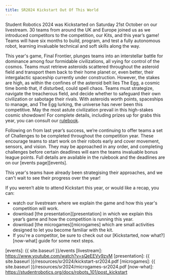 ```yaml
---
title: SR2024 Kickstart Out Of This World
---
```


Student Robotics 2024 was Kickstarted on Saturday 21st October on our livestream. 30 teams from around the UK and Europe joined us as we introduced competitors to the competition, our Kits, and this year’s game! Teams will have six months to build, program, and test a fully autonomous robot, learning invaluable technical and soft skills along the way.

This year's game, Final Frontier, plunges teams into an interstellar battle for dominance among four formidable civilizations, all vying for control of the cosmos. Teams must retrieve asteroids scattered throughout the asteroid field and transport them back to their home planet or, even better, their intergalactic spaceship currently under construction. However, the stakes are high, as within the confines of the asteroid belt lies The Egg, a cosmic time bomb that, if disturbed, could spell chaos. Teams must strategize, navigate the treacherous field, and decide whether to safeguard their own civilization or sabotage their rivals. With asteroids worth points, spaceships to manage, and The Egg lurking, the universe has never been this competitive. May the most astute civilization prevail in this high-stakes cosmic showdown! For complete details, including prizes up for grabs this year, you can consult our [rulebook][rules].

Following on from last year’s success, we’re continuing to offer teams a set of Challenges to be completed throughout the competition year. These encourage teams to start work on their robots early and cover movement, sensors, and vision. They may be approached in any order, and completing challenges before certain deadlines will earn the teams invaluable bonus league points. Full details are available in the rulebook and the deadlines are on our [events page][events].

This year's teams have already been strategising their approaches, and we can't wait to see their progress over the year!

If you weren’t able to attend Kickstart this year, or would like a recap, you can:

- watch our livestream where we explain the game and how this year's competition will work.
- download [the presentation][presentation] in which we explain this year’s game and how the competition is running this year.
- download [the microgames][microgames] which are small activities designed to let you become familiar with the kit.
- If you're a competitor, be sure to check out our [Kickstarted, now what?][now-what] guide for some next steps.

[rules]: https://studentrobotics.org/docs/rules/
[events]: {{ site.baseurl }}/events
[livestream]: https://www.youtube.com/watch?v=sQeEEVy9zvM
[presentation]: {{ site.baseurl }}/resources/sr2024/kickstart-sr2024.pdf
[microgames]: {{ site.baseurl }}/resources/sr2024/microgames-sr2024.pdf
[now-what]: https://studentrobotics.org/docs/robots_101/post_kickstart
